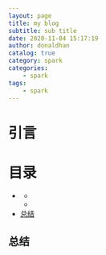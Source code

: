 ```yaml
---
layout: page
title: my blog
subtitle: sub title
date: 2020-11-04 15:17:19
author: donaldhan
catalog: true
category: spark
categories:
    - spark
tags:
    - spark
---
```


# 引言

<!-- TODO -->


# 目录
* [](#)
    * [](#)
    * [](#)
* [总结](#总结)




###



###


## 总结
